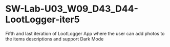 # SW-Lab-U03_W09_D43_D44-LootLogger-iter5
Fifth and last iteration of LootLogger App where the user can add photos to the items descriptions and support Dark Mode
